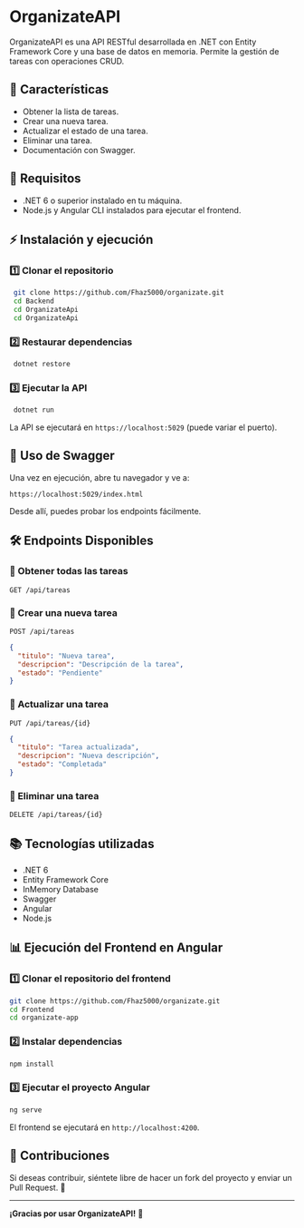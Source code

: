 # OrganizateAPI

OrganizateAPI es una API RESTful desarrollada en .NET con Entity Framework Core y una base de datos en memoria. Permite la gestión de tareas con operaciones CRUD.

## 🚀 Características
- Obtener la lista de tareas.
- Crear una nueva tarea.
- Actualizar el estado de una tarea.
- Eliminar una tarea.
- Documentación con Swagger.

## 📌 Requisitos
- .NET 6 o superior instalado en tu máquina.
- Node.js y Angular CLI instalados para ejecutar el frontend.

## ⚡ Instalación y ejecución

### 1️⃣ Clonar el repositorio
```sh
 git clone https://github.com/Fhaz5000/organizate.git
 cd Backend
 cd OrganizateApi
 cd OrganizateApi

```

### 2️⃣ Restaurar dependencias
```sh
 dotnet restore
```

### 3️⃣ Ejecutar la API
```sh
 dotnet run
```

La API se ejecutará en `https://localhost:5029` (puede variar el puerto).

## 📝 Uso de Swagger
Una vez en ejecución, abre tu navegador y ve a:
```
https://localhost:5029/index.html
```
Desde allí, puedes probar los endpoints fácilmente.

## 🛠 Endpoints Disponibles

### 📌 Obtener todas las tareas
`GET /api/tareas`

### 📌 Crear una nueva tarea
`POST /api/tareas`
```json
{
  "titulo": "Nueva tarea",
  "descripcion": "Descripción de la tarea",
  "estado": "Pendiente"
}
```

### 📌 Actualizar una tarea
`PUT /api/tareas/{id}`
```json
{
  "titulo": "Tarea actualizada",
  "descripcion": "Nueva descripción",
  "estado": "Completada"
}
```

### 📌 Eliminar una tarea
`DELETE /api/tareas/{id}`

## 📚 Tecnologías utilizadas
- .NET 6
- Entity Framework Core
- InMemory Database
- Swagger
- Angular
- Node.js

## 📊 Ejecución del Frontend en Angular

### 1️⃣ Clonar el repositorio del frontend
```sh
git clone https://github.com/Fhaz5000/organizate.git
cd Frontend
cd organizate-app
```

### 2️⃣ Instalar dependencias
```sh
npm install
```

### 3️⃣ Ejecutar el proyecto Angular
```sh
ng serve
```

El frontend se ejecutará en `http://localhost:4200`.

## 📩 Contribuciones
Si deseas contribuir, siéntete libre de hacer un fork del proyecto y enviar un Pull Request. 🚀

---

**¡Gracias por usar OrganizateAPI!** 🎯
